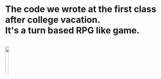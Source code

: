 <h1>
The code we wrote at the first class after college vacation. 
<br>
It's a turn based RPG like game.
<br><br>
<img src="https://user-images.githubusercontent.com/57627628/90305158-ea436480-de95-11ea-9507-a0979ae47134.PNG" width="15%"></img> 
</h1>
